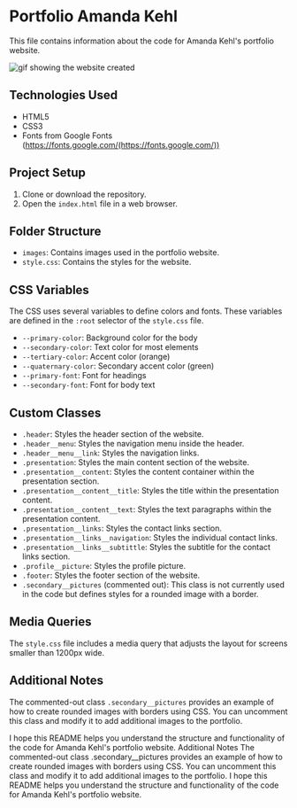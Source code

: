 # Portfolio Amanda Kehl

This file contains information about the code for Amanda Kehl's portfolio website.

![gif showing the website created](https://github.com/amandacp-kehl/portfolio/blob/main/Animation.gif)

## Technologies Used

* HTML5
* CSS3
* Fonts from Google Fonts (https://fonts.google.com/(https://fonts.google.com/))

## Project Setup

1. Clone or download the repository.
2. Open the `index.html` file in a web browser.

## Folder Structure

* `images`: Contains images used in the portfolio website.
* `style.css`: Contains the styles for the website.

## CSS Variables

The CSS uses several variables to define colors and fonts. These variables are defined in the `:root` selector of the `style.css` file.

* `--primary-color`: Background color for the body
* `--secondary-color`: Text color for most elements
* `--tertiary-color`: Accent color (orange)
* `--quaternary-color`: Secondary accent color (green)
* `--primary-font`: Font for headings
* `--secondary-font`: Font for body text

## Custom Classes

* `.header`: Styles the header section of the website.
* `.header__menu`: Styles the navigation menu inside the header.
* `.header__menu__link`: Styles the navigation links.
* `.presentation`: Styles the main content section of the website.
* `.presentation__content`: Styles the content container within the presentation section.
* `.presentation__content__title`: Styles the title within the presentation content.
* `.presentation__content__text`: Styles the text paragraphs within the presentation content.
* `.presentation__links`: Styles the contact links section.
* `.presentation__links__navigation`: Styles the individual contact links.
* `.presentation__links__subtittle`: Styles the subtitle for the contact links section.
* `.profile__picture`: Styles the profile picture.
* `.footer`: Styles the footer section of the website.
* `.secondary__pictures` (commented out): This class is not currently used in the code but defines styles for a rounded image with a border.

## Media Queries

The `style.css` file includes a media query that adjusts the layout for screens smaller than 1200px wide.

## Additional Notes

The commented-out class `.secondary__pictures` provides an example of how to create rounded images with borders using CSS. You can uncomment this class and modify it to add additional images to the portfolio.

I hope this README helps you understand the structure and functionality of the code for Amanda Kehl's portfolio website.
Additional Notes
The commented-out class .secondary__pictures provides an example of how to create rounded images with borders using CSS. You can uncomment this class and modify it to add additional images to the portfolio.
I hope this README helps you understand the structure and functionality of the code for Amanda Kehl's portfolio website.
